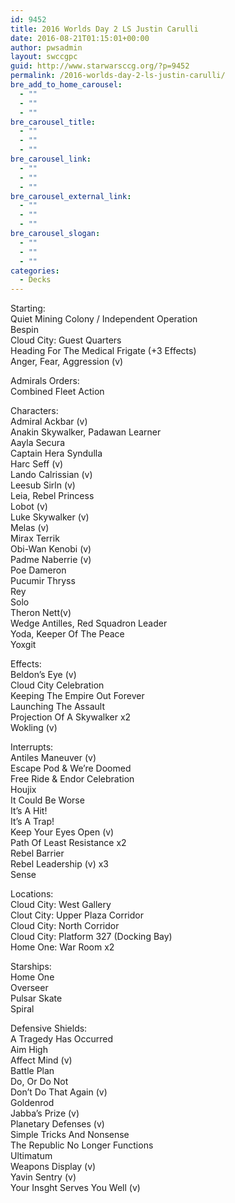 ```yaml
---
id: 9452
title: 2016 Worlds Day 2 LS Justin Carulli
date: 2016-08-21T01:15:01+00:00
author: pwsadmin
layout: swccgpc
guid: http://www.starwarsccg.org/?p=9452
permalink: /2016-worlds-day-2-ls-justin-carulli/
bre_add_to_home_carousel:
  - ""
  - ""
  - ""
bre_carousel_title:
  - ""
  - ""
  - ""
bre_carousel_link:
  - ""
  - ""
  - ""
bre_carousel_external_link:
  - ""
  - ""
  - ""
bre_carousel_slogan:
  - ""
  - ""
  - ""
categories:
  - Decks
---
```

Starting:  
Quiet Mining Colony / Independent Operation  
Bespin  
Cloud City: Guest Quarters  
Heading For The Medical Frigate (+3 Effects)  
Anger, Fear, Aggression (v)

Admirals Orders:  
Combined Fleet Action

Characters:  
Admiral Ackbar (v)  
Anakin Skywalker, Padawan Learner  
Aayla Secura  
Captain Hera Syndulla  
Harc Seff (v)  
Lando Calrissian (v)  
Leesub Sirln (v)  
Leia, Rebel Princess  
Lobot (v)  
Luke Skywalker (v)  
Melas (v)  
Mirax Terrik  
Obi-Wan Kenobi (v)  
Padme Naberrie (v)  
Poe Dameron  
Pucumir Thryss  
Rey  
Solo  
Theron Nett(v)  
Wedge Antilles, Red Squadron Leader  
Yoda, Keeper Of The Peace  
Yoxgit

Effects:  
Beldon’s Eye (v)  
Cloud City Celebration  
Keeping The Empire Out Forever  
Launching The Assault  
Projection Of A Skywalker x2  
Wokling (v)

Interrupts:  
Antiles Maneuver (v)  
Escape Pod & We&#8217;re Doomed  
Free Ride & Endor Celebration  
Houjix  
It Could Be Worse  
It’s A Hit!  
It&#8217;s A Trap!  
Keep Your Eyes Open (v)  
Path Of Least Resistance x2  
Rebel Barrier  
Rebel Leadership (v) x3  
Sense

Locations:  
Cloud City: West Gallery  
Clout City: Upper Plaza Corridor  
Cloud City: North Corridor  
Cloud City: Platform 327 (Docking Bay)  
Home One: War Room x2

Starships:  
Home One  
Overseer  
Pulsar Skate  
Spiral

Defensive Shields:  
A Tragedy Has Occurred  
Aim High  
Affect Mind (v)  
Battle Plan  
Do, Or Do Not  
Don’t Do That Again (v)  
Goldenrod  
Jabba&#8217;s Prize (v)  
Planetary Defenses (v)  
Simple Tricks And Nonsense  
The Republic No Longer Functions  
Ultimatum  
Weapons Display (v)  
Yavin Sentry (v)  
Your Insght Serves You Well (v)